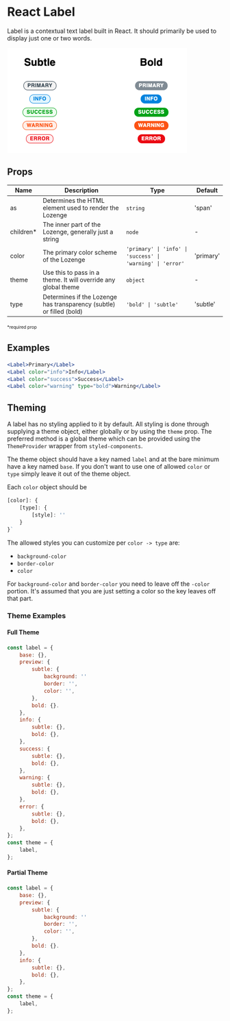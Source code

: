 # React Label

Label is a contextual text label built in React. It should primarily be used to display just one or two words.

![Label Example](label_example.png)

## Props

| Name       | Description                                                          | Type                                                   | Default   |
| ---------- | -------------------------------------------------------------------- | ------------------------------------------------------ | --------- |
| as         | Determines the HTML element used to render the Lozenge               | `string`                                               | 'span'    |
| children\* | The inner part of the Lozenge, generally just a string               | `node`                                                 | -         |
| color      | The primary color scheme of the Lozenge                              | `'primary' \| 'info' \| 'success' \| 'warning' \| 'error'` | 'primary' |
| theme      | Use this to pass in a theme. It will override any global theme       | `object`                                               | -         |
| type       | Determines if the Lozenge has transparency (subtle) or filled (bold) | `'bold' \| 'subtle'`                                    | 'subtle'  |

<span style="font-size: 10px;">\*required prop</span>

## Examples

```jsx
<Label>Primary</Label>
<Label color="info">Info</Label>
<Label color="success">Success</Label>
<Label color="warning" type="bold">Warning</Label>
```

## Theming

A label has no styling applied to it by default. All styling is done through supplying a theme object, either globally or by using the `theme` prop. The preferred method is a global theme which can be provided using the `ThemeProvider` wrapper from `styled-components`.

The theme object should have a key named `label` and at the bare minimum have a key named `base`. If you don't want to use one of allowed `color` or `type` simply leave it out of the theme object.

Each `color` object should be

```javascript
[color]: {
    [type]: {
        [style]: ''
    }
}`
````

The allowed styles you can customize per `color -> type` are:

-   `background-color`
-   `border-color`
-   `color`

For `background-color` and `border-color` you need to leave off the `-color` portion. It's assumed that you are just setting a color so the key leaves off that part.

### Theme Examples

#### Full Theme

```javascript
const label = {
    base: {},
    preview: {
        subtle: {
            background: ''
            border: '',
            color: '',
        },
        bold: {}.
    },
    info: {
        subtle: {},
        bold: {},
    },
    success: {
        subtle: {},
        bold: {},
    },
    warning: {
        subtle: {},
        bold: {},
    },
    error: {
        subtle: {},
        bold: {},
    },
};
const theme = {
    label,
};
```

#### Partial Theme

```javascript
const label = {
    base: {},
    preview: {
        subtle: {
            background: ''
            border: '',
            color: '',
        },
        bold: {}.
    },
    info: {
        subtle: {},
        bold: {},
    },
};
const theme = {
    label,
};
```
